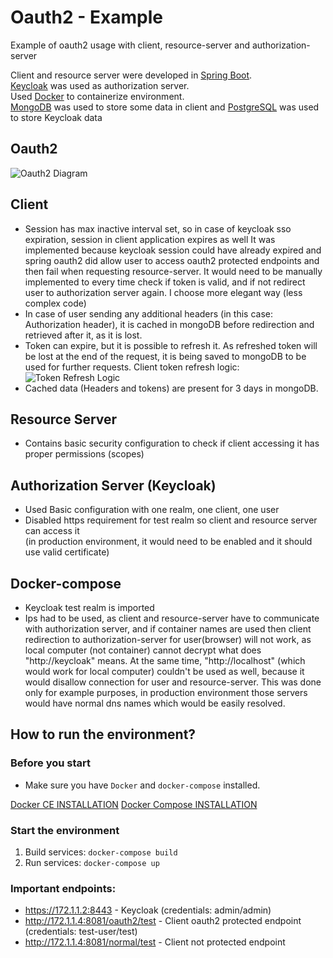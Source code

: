 # Oauth2 - Example

Example of oauth2 usage with client, resource-server and authorization-server

Client and resource server were developed in [Spring Boot](https://projects.spring.io/spring-boot/).  
[Keycloak](https://www.keycloak.org/) was used as authorization server.  
Used [Docker](https://www.docker.com/) to containerize environment.  
[MongoDB](https://www.mongodb.com/) was used to store some data in client and [PostgreSQL](https://www.postgresql.org/) was used to store Keycloak data

## Oauth2
![Oauth2 Diagram](https://user-images.githubusercontent.com/15820051/81329655-7b6b9980-9064-11ea-9996-79a87cd51896.png)

## Client
* Session has max inactive interval set, so in case of keycloak sso expiration, session in client application expires as well
It was implemented because keycloak session could have already expired and spring oauth2 did allow user to access oauth2 protected endpoints and then fail when requesting resource-server. It would need to be manually implemented to every time check if token is valid, and if not redirect user to authorization server again. I choose more elegant way (less complex code)
* In case of user sending any additional headers (in this case: Authorization header), it is cached in mongoDB before redirection and retrieved after it, as it is lost.
* Token can expire, but it is possible to refresh it. As refreshed token will be lost at the end of the request, it is being saved to mongoDB to be used for further requests.
Client token refresh logic:
![Token Refresh Logic](https://user-images.githubusercontent.com/15820051/81329811-b1a91900-9064-11ea-92be-160e05a2fdda.png)
* Cached data (Headers and tokens) are present for 3 days in mongoDB.
 
## Resource Server
* Contains basic security configuration to check if client accessing it has proper permissions (scopes)

## Authorization Server (Keycloak)
* Used Basic configuration with one realm, one client, one user
* Disabled https requirement for test realm so client and resource server can access it  
(in production environment, it would need to be enabled and it should use valid certificate)

## Docker-compose
* Keycloak test realm is imported
* Ips had to be used, as client and resource-server have to communicate with authorization server, and if container names are used then client redirection to authorization-server for user(browser) will not work, as local computer (not container) cannot decrypt what does "http://keycloak" means. At the same time, "http://localhost" (which would work for local computer) couldn't be used as well, because it would disallow connection for user and resource-server. This was done only for example purposes, in production environment those servers would have normal dns names which would be easily resolved.

## How to run the environment?

### Before you start
* Make sure you have `Docker` and `docker-compose` installed.

[Docker CE INSTALLATION](https://docs.docker.com/install/linux/docker-ce/ubuntu/)
[Docker Compose INSTALLATION](https://docs.docker.com/compose/install/#prerequisites)

### Start the environment
1. Build services:
    `docker-compose build`
2. Run services:
    `docker-compose up`

### Important endpoints:
* https://172.1.1.2:8443 - Keycloak (credentials: admin/admin)
* http://172.1.1.4:8081/oauth2/test - Client oauth2 protected endpoint (credentials: test-user/test)
* http://172.1.1.4:8081/normal/test - Client not protected endpoint

